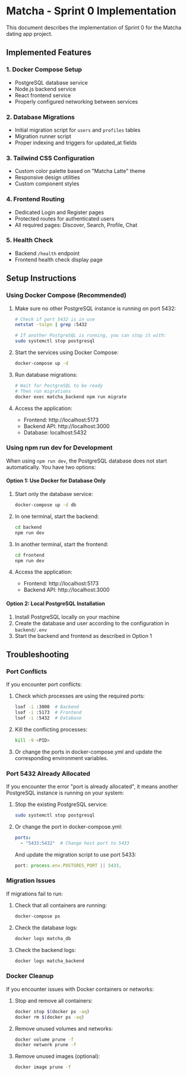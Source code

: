 # Matcha - Sprint 0 Implementation

This document describes the implementation of Sprint 0 for the Matcha dating app project.

## Implemented Features

### 1. Docker Compose Setup
- PostgreSQL database service
- Node.js backend service
- React frontend service
- Properly configured networking between services

### 2. Database Migrations
- Initial migration script for `users` and `profiles` tables
- Migration runner script
- Proper indexing and triggers for updated_at fields

### 3. Tailwind CSS Configuration
- Custom color palette based on "Matcha Latte" theme
- Responsive design utilities
- Custom component styles

### 4. Frontend Routing
- Dedicated Login and Register pages
- Protected routes for authenticated users
- All required pages: Discover, Search, Profile, Chat

### 5. Health Check
- Backend `/health` endpoint
- Frontend health check display page

## Setup Instructions

### Using Docker Compose (Recommended)

1. Make sure no other PostgreSQL instance is running on port 5432:
   ```bash
   # Check if port 5432 is in use
   netstat -tulpn | grep :5432
   
   # If another PostgreSQL is running, you can stop it with:
   sudo systemctl stop postgresql
   ```

2. Start the services using Docker Compose:
   ```bash
   docker-compose up -d
   ```

3. Run database migrations:
   ```bash
   # Wait for PostgreSQL to be ready
   # Then run migrations
   docker exec matcha_backend npm run migrate
   ```

4. Access the application:
   - Frontend: http://localhost:5173
   - Backend API: http://localhost:3000
   - Database: localhost:5432

### Using npm run dev for Development

When using `npm run dev`, the PostgreSQL database does not start automatically. You have two options:

#### Option 1: Use Docker for Database Only

1. Start only the database service:
   ```bash
   docker-compose up -d db
   ```

2. In one terminal, start the backend:
   ```bash
   cd backend
   npm run dev
   ```

3. In another terminal, start the frontend:
   ```bash
   cd frontend
   npm run dev
   ```

4. Access the application:
   - Frontend: http://localhost:5173
   - Backend API: http://localhost:3000

#### Option 2: Local PostgreSQL Installation

1. Install PostgreSQL locally on your machine
2. Create the database and user according to the configuration in `backend/.env`
3. Start the backend and frontend as described in Option 1

## Troubleshooting

### Port Conflicts

If you encounter port conflicts:

1. Check which processes are using the required ports:
   ```bash
   lsof -i :3000  # Backend
   lsof -i :5173  # Frontend
   lsof -i :5432  # Database
   ```

2. Kill the conflicting processes:
   ```bash
   kill -9 <PID>
   ```

3. Or change the ports in docker-compose.yml and update the corresponding environment variables.

### Port 5432 Already Allocated

If you encounter the error "port is already allocated", it means another PostgreSQL instance is running on your system:

1. Stop the existing PostgreSQL service:
   ```bash
   sudo systemctl stop postgresql
   ```

2. Or change the port in docker-compose.yml:
   ```yaml
   ports:
     - "5433:5432"  # Change host port to 5433
   ```

   And update the migration script to use port 5433:
   ```javascript
   port: process.env.POSTGRES_PORT || 5433,
   ```

### Migration Issues

If migrations fail to run:

1. Check that all containers are running:
   ```bash
   docker-compose ps
   ```

2. Check the database logs:
   ```bash
   docker logs matcha_db
   ```

3. Check the backend logs:
   ```bash
   docker logs matcha_backend
   ```

### Docker Cleanup

If you encounter issues with Docker containers or networks:

1. Stop and remove all containers:
   ```bash
   docker stop $(docker ps -aq)
   docker rm $(docker ps -aq)
   ```

2. Remove unused volumes and networks:
   ```bash
   docker volume prune -f
   docker network prune -f
   ```

3. Remove unused images (optional):
   ```bash
   docker image prune -f
   ```